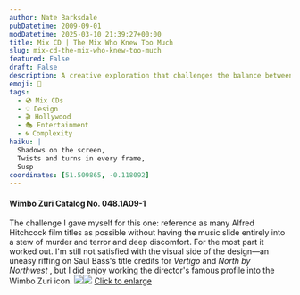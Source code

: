 ```yaml
---
author: Nate Barksdale
pubDatetime: 2009-09-01
modDatetime: 2025-03-10 21:39:27+00:00
title: Mix CD | The Mix Who Knew Too Much
slug: mix-cd-the-mix-who-knew-too-much
featured: False
draft: False
description: A creative exploration that challenges the balance between Alfred Hitchcock's cinematic themes and the musical landscape, while incorporating visual elements inspired by his iconic style.
emoji: 🎥
tags:
  - 💿 Mix CDs
  - 💡 Design
  - 🎬 Hollywood
  - 🎭 Entertainment
  - 🌀 Complexity
haiku: |
  Shadows on the screen,  
  Twists and turns in every frame,  
  Susp
coordinates: [51.509865, -0.118092]
---
```


#### Wimbo Zuri Catalog No. 048.1A09-1

The challenge I gave myself for this one: reference as many Alfred Hitchcock film titles as possible without having the music slide entirely into a stew of murder and terror and deep discomfort. For the most part it worked out. I'm still not satisfied with the visual side of the design—an uneasy riffing on Saul Bass's title credits for _Vertigo_ and _North by Northwest_ , but I did enjoy working the director's famous profile into the Wimbo Zuri icon. [![](@assets/images/hitchcock_260.jpg)](@assets/images/hitchcock_530.jpg)[![](@assets/images/hitchcock2_260.jpg)](@assets/images/hitchcock2_530.jpg)
[Click to enlarge](@assets/images/hitchcock_530.jpg)
